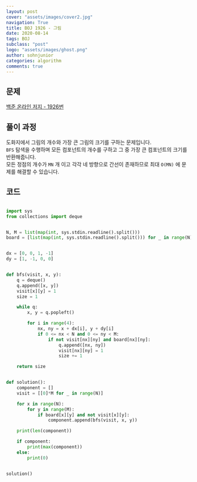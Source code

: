 ```yaml
---
layout: post
cover: "assets/images/cover2.jpg"
navigation: True
title: BOJ 1926 - 그림
date: 2020-08-14
tags: BOJ
subclass: "post"
logo: "assets/images/ghost.png"
author: sohnjunior
categories: algorithm
comments: true
---
```


## 문제

[백준 온라인 저지 - 1926번](https://www.acmicpc.net/problem/1926)

## 풀이 과정

도화지에서 그림의 개수와 가장 큰 그림의 크기를 구하는 문제입니다. <br>
`BFS` 탐색을 수행하며 모든 컴포넌트의 개수를 구하고 그 중 가장 큰 컴포넌트의 크기를 반환해줍니다. <br>
모든 정점의 개수가 `MN` 개 이고 각각 네 방향으로 간선이 존재하므로 최대 `O(MN)` 에 문제를 해결할 수 있습니다. <br>

## 코드

```python

import sys
from collections import deque


N, M = list(map(int, sys.stdin.readline().split()))
board = [list(map(int, sys.stdin.readline().split())) for _ in range(N)]


dx = [0, 0, 1, -1]
dy = [1, -1, 0, 0]


def bfs(visit, x, y):
    q = deque()
    q.append([x, y])
    visit[x][y] = 1
    size = 1

    while q:
        x, y = q.popleft()

        for i in range(4):
            nx, ny = x + dx[i], y + dy[i]
            if 0 <= nx < N and 0 <= ny < M:
                if not visit[nx][ny] and board[nx][ny]:
                    q.append([nx, ny])
                    visit[nx][ny] = 1
                    size += 1

    return size


def solution():
    component = []
    visit = [[0]*M for _ in range(N)]

    for x in range(N):
        for y in range(M):
            if board[x][y] and not visit[x][y]:
                component.append(bfs(visit, x, y))

    print(len(component))

    if component:
        print(max(component))
    else:
        print(0)


solution()

```
